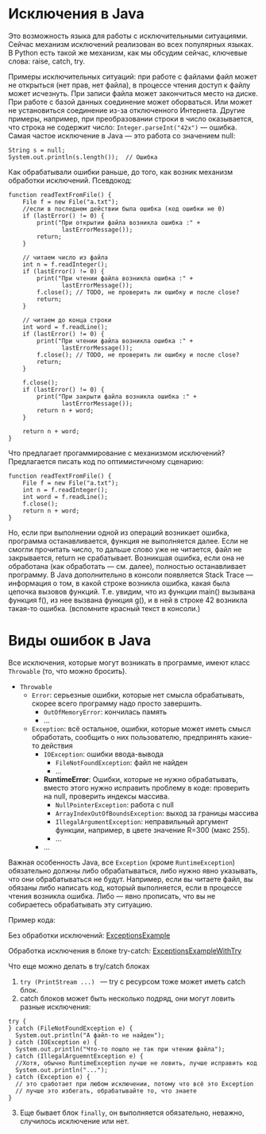 # Исключения в Java

Это возможность языка для работы с исключительными ситуациями. Сейчас механизм исключений реализован во всех популярных языках. В Python есть такой же механизм, как мы обсудим сейчас, ключевые слова: raise, catch, try.

Примеры исключительных ситуаций: при работе с файлами файл может не открыться (нет прав, нет файла), в процессе чтения доступ к файлу может исчезнуть. При записи файла может закончиться место на диске. При работе с базой данных соединение может оборваться. Или может не установиться соединение из-за отключенного Интернета.
Другие примеры, например, при преобразовании строки в число оказывается, что строка не содержит число: `Integer.parseInt("42x")` — ошибка. Самая частое исключение в Java — это работа со значением null:

```
String s = null;
System.out.println(s.length());  // Ошибка
```

Как обрабатывали ошибки раньше, до того, как возник механизм обработки исключений. Псевдокод:

```
function readTextFromFile() {
    File f = new File("a.txt");
    //если в последнем действии была ошибка (код ошибки не 0)
    if (lastError() != 0) {
        print("При открытии файла возникла ошибка :" + 
               lastErrorMessage());
        return;
    }
    
    // читаем число из файла
    int n = f.readInteger(); 
    if (lastError() != 0) {
        print("При чтении файла возникла ошибка :" + 
               lastErrorMessage());
        f.close(); // TODO, не проверить ли ошибку и после close?
        return;
    }
    
    // читаем до конца строки
    int word = f.readLine();
    if (lastError() != 0) {
        print("При чтении файла возникла ошибка :" + 
               lastErrorMessage());
        f.close(); // TODO, не проверить ли ошибку и после close?
        return;
    }
    
    f.close();
    if (lastError() != 0) {
        print("При закрыти файла возникла ошибка :" + 
               lastErrorMessage());
        return n + word;
    }
    
    return n + word;
}
```

Что предлагает прогаммирование с механизмом исключений? Предлагается писать код по оптимистичному сценарию:

```
function readTextFromFile() {
    File f = new File("a.txt");
    int n = f.readInteger(); 
    int word = f.readLine();
    f.close();
    return n + word;
}
```

Но, если при выполнении одной из операций возникает ошибка, программа останавливается, функция не выполняется далее. Если не смогли прочитать число, то дальше слово уже не читается, файл не закрывается, return не срабатывает.
Возникшая ошибка, если она не обработана (как обработать — см. далее), полностью останавливает программу. В Java дополнительно в консоли появляется Stack Trace — информация о том, в какой строке возникла ошибка, какая была цепочка вызовов функций. Т.е. увидим, что из функции main() вызывана функция f(), из нее вызвана функция g(), и в ней в строке 42 возникла такая-то ошибка. (вспомните красный текст в консоли.)

# Виды ошибок в Java

Все исключения, которые могут возникать в программе, имеют класс `Throwable` (то, что можно бросить).

* `Throwable`
  * `Error`: серьезные ошибки, которые нет смысла обрабатывать, скорее всего программу надо просто завершить.
    * `OutOfMemoryError`: кончилась память
    * ...
  * `Exception`: всё остальное, ошибки, которые может иметь смысл обработать, сообщить о них пользователю, предпринять какие-то действия
    * `IOException`: ошибки ввода-вывода
      * `FileNotFoundException`: файл не найден
      * ...
    * __RuntimeError__: Ошибки, которые не нужно обрабатывать, вместо этого нужно исправить проблему в коде: проверить на null, проверить индексы массива.
      * `NullPointerException`: работа с null
      * `ArrayIndexOutOfBoundsException`: выход за границы массива
      * `IllegalArgumentException`: неправильный аргумент функции, например, в цвете значение R=300 (макс 255).
      * ...
    * ...

Важная особенность Java, все `Exception` (кроме `RuntimeException`) обязательно должны либо обрабатываться, либо нужно явно указывать, что они обрабатываться не будут.
Например, если вы читаете файл, вы обязаны либо написать код, который выполняется, если в процессе чтения возникла ошибка. Либо — явно прописать, что вы не собираетесь обрабатывать эту ситуацию.

Пример кода:

Без обработки исключений: [ExceptionsExample](https://github.com/iposov/students-site/blob/master/22spring/prog_tech/src/ru/spbu/arts/exceptions/ExceptionsExample.java)

Обработка исключения в блоке try-catch: [ExceptionsExampleWithTry](https://github.com/iposov/students-site/blob/master/22spring/prog_tech/src/ru/spbu/arts/exceptions/ExceptionsExampleWithTry.java)

Что еще можно делать в try/catch блоках
1. `try (PrintStream ...) ` — try с ресурсом тоже может иметь catch блок.
2. catch блоков может быть несколько подряд, они могут ловить разные исключения:
```
try {
} catch (FileNotFoundException e) {
  System.out.println("А файл-то не найден");
} catch (IOException e) {
  System.out.println("Что-то пошло не так при чтении файла");
} catch (IllegalArguemntException e) {
  //Хотя, обычно RuntimeException лучше не ловить, лучше исправить код
  System.out.println("...");
} catch (Exception e) {
  // это сработает при любом исключении, потому что всё это Exception
  // лучше это избегать, обрабатывайте то, что знаете
}
```
3. Еще бывает блок `finally`, он выполняется обязательно, неважно, случилось исключение или нет.

